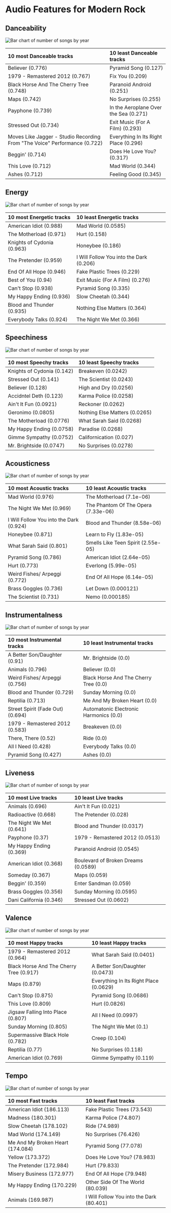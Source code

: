 # Audio Features for Modern Rock

## Danceability

![Bar chart of number of songs by year](../../images/playlists/modern_rock/audio_features/audio_danceability/distribution.png)

| 10 most Danceable tracks | 10 least Danceable tracks |
|:---|:---|
| Believer (0.776) | Pyramid Song (0.127) |
| 1979 - Remastered 2012 (0.767) | Fix You (0.209) |
| Black Horse And The Cherry Tree (0.748) | Paranoid Android (0.251) |
| Maps (0.742) | No Surprises (0.255) |
| Payphone (0.739) | In the Aeroplane Over the Sea (0.271) |
| Stressed Out (0.734) | Exit Music (For A Film) (0.293) |
| Moves Like Jagger - Studio Recording From "The Voice" Performance (0.722) | Everything In Its Right Place (0.296) |
| Beggin' (0.714) | Does He Love You? (0.317) |
| This Love (0.712) | Mad World (0.344) |
| Ashes (0.712) | Feeling Good (0.345) |

## Energy

![Bar chart of number of songs by year](../../images/playlists/modern_rock/audio_features/audio_energy/distribution.png)

| 10 most Energetic tracks | 10 least Energetic tracks |
|:---|:---|
| American Idiot (0.988) | Mad World (0.0585) |
| The Motherload (0.971) | Hurt (0.158) |
| Knights of Cydonia (0.963) | Honeybee (0.186) |
| The Pretender (0.959) | I Will Follow You into the Dark (0.206) |
| End Of All Hope (0.946) | Fake Plastic Trees (0.229) |
| Best of You (0.94) | Exit Music (For A Film) (0.276) |
| Can't Stop (0.938) | Pyramid Song (0.335) |
| My Happy Ending (0.936) | Slow Cheetah (0.344) |
| Blood and Thunder (0.935) | Nothing Else Matters (0.364) |
| Everybody Talks (0.924) | The Night We Met (0.366) |

## Speechiness

![Bar chart of number of songs by year](../../images/playlists/modern_rock/audio_features/audio_speechiness/distribution.png)

| 10 most Speechy tracks | 10 least Speechy tracks |
|:---|:---|
| Knights of Cydonia (0.142) | Breakeven (0.0242) |
| Stressed Out (0.141) | The Scientist (0.0243) |
| Believer (0.128) | High and Dry (0.0256) |
| Accidntel Deth (0.123) | Karma Police (0.0258) |
| Ain't It Fun (0.0921) | Reckoner (0.0262) |
| Geronimo (0.0805) | Nothing Else Matters (0.0265) |
| The Motherload (0.0776) | What Sarah Said (0.0268) |
| My Happy Ending (0.0758) | Paradise (0.0268) |
| Gimme Sympathy (0.0752) | Californication (0.027) |
| Mr. Brightside (0.0747) | No Surprises (0.0278) |

## Acousticness

![Bar chart of number of songs by year](../../images/playlists/modern_rock/audio_features/audio_acousticness/distribution.png)

| 10 most Acoustic tracks | 10 least Acoustic tracks |
|:---|:---|
| Mad World (0.976) | The Motherload (7.1e-06) |
| The Night We Met (0.969) | The Phantom Of The Opera (7.33e-06) |
| I Will Follow You into the Dark (0.924) | Blood and Thunder (8.58e-06) |
| Honeybee (0.871) | Learn to Fly (1.83e-05) |
| What Sarah Said (0.801) | Smells Like Teen Spirit (2.55e-05) |
| Pyramid Song (0.786) | American Idiot (2.64e-05) |
| Hurt (0.773) | Everlong (5.99e-05) |
| Weird Fishes/ Arpeggi (0.772) | End Of All Hope (6.14e-05) |
| Brass Goggles (0.736) | Let Down (0.000121) |
| The Scientist (0.731) | Nemo (0.000185) |

## Instrumentalness

![Bar chart of number of songs by year](../../images/playlists/modern_rock/audio_features/audio_instrumentalness/distribution.png)

| 10 most Instrumental tracks | 10 least Instrumental tracks |
|:---|:---|
| A Better Son/Daughter (0.91) | Mr. Brightside (0.0) |
| Animals (0.796) | Believer (0.0) |
| Weird Fishes/ Arpeggi (0.756) | Black Horse And The Cherry Tree (0.0) |
| Blood and Thunder (0.729) | Sunday Morning (0.0) |
| Reptilia (0.713) | Me And My Broken Heart (0.0) |
| Street Spirit (Fade Out) (0.694) | Automatonic Electronic Harmonics (0.0) |
| 1979 - Remastered 2012 (0.583) | Breakeven (0.0) |
| There, There (0.52) | Ride (0.0) |
| All I Need (0.428) | Everybody Talks (0.0) |
| Pyramid Song (0.427) | Ashes (0.0) |

## Liveness

![Bar chart of number of songs by year](../../images/playlists/modern_rock/audio_features/audio_liveness/distribution.png)

| 10 most Live tracks | 10 least Live tracks |
|:---|:---|
| Animals (0.696) | Ain't It Fun (0.021) |
| Radioactive (0.668) | The Pretender (0.028) |
| The Night We Met (0.641) | Blood and Thunder (0.0317) |
| Payphone (0.37) | 1979 - Remastered 2012 (0.0513) |
| My Happy Ending (0.369) | Paranoid Android (0.0545) |
| American Idiot (0.368) | Boulevard of Broken Dreams (0.0589) |
| Someday (0.367) | Maps (0.059) |
| Beggin' (0.359) | Enter Sandman (0.059) |
| Brass Goggles (0.356) | Sunday Morning (0.0595) |
| Dani California (0.346) | Stressed Out (0.0602) |

## Valence

![Bar chart of number of songs by year](../../images/playlists/modern_rock/audio_features/audio_valence/distribution.png)

| 10 most Happy tracks | 10 least Happy tracks |
|:---|:---|
| 1979 - Remastered 2012 (0.964) | What Sarah Said (0.0401) |
| Black Horse And The Cherry Tree (0.917) | A Better Son/Daughter (0.0473) |
| Maps (0.879) | Everything In Its Right Place (0.0629) |
| Can't Stop (0.875) | Pyramid Song (0.0686) |
| This Love (0.809) | Hurt (0.0826) |
| Jigsaw Falling Into Place (0.807) | All I Need (0.0997) |
| Sunday Morning (0.805) | The Night We Met (0.1) |
| Supermassive Black Hole (0.782) | Creep (0.104) |
| Reptilia (0.77) | No Surprises (0.118) |
| American Idiot (0.769) | Gimme Sympathy (0.119) |

## Tempo

![Bar chart of number of songs by year](../../images/playlists/modern_rock/audio_features/audio_tempo/distribution.png)

| 10 most Fast tracks | 10 least Fast tracks |
|:---|:---|
| American Idiot (186.113) | Fake Plastic Trees (73.543) |
| Madness (180.301) | Karma Police (74.807) |
| Slow Cheetah (178.102) | Ride (74.989) |
| Mad World (174.149) | No Surprises (76.426) |
| Me And My Broken Heart (174.084) | Pyramid Song (77.078) |
| Yellow (173.372) | Does He Love You? (78.983) |
| The Pretender (172.984) | Hurt (79.833) |
| Misery Business (172.977) | End Of All Hope (79.948) |
| My Happy Ending (170.229) | Other Side Of The World (80.039) |
| Animals (169.987) | I Will Follow You into the Dark (80.401) |

